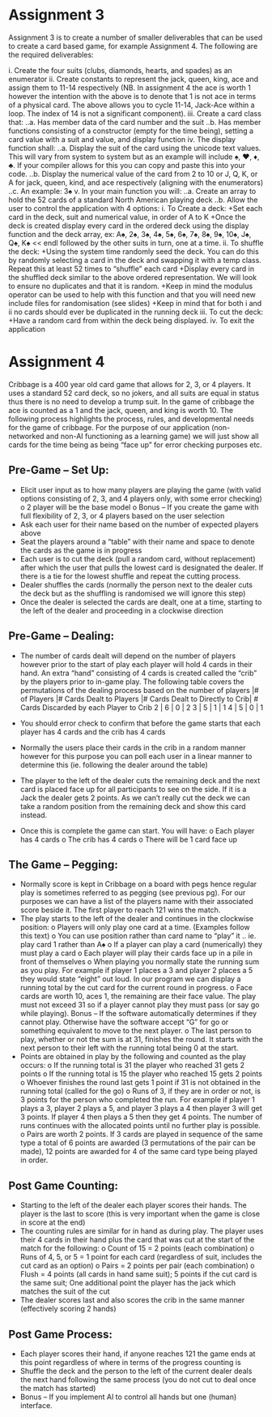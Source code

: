 # Assignment 3

Assignment 3 is to create a number of smaller deliverables that can be used to create a card based game, for example Assignment 4.  The following are the required deliverables:

i.	Create the four suits (clubs, diamonds, hearts, and spades) as an enumerator
ii.	Create constants to represent the jack, queen, king, ace and assign them to 11-14 respectively (NB. In assignment 4 the ace is worth 1 however the intention with the above is to denote that 1 is not ace in terms of a physical card.  The above allows you to cycle 11-14, Jack-Ace within a loop.  The index of 14 is not a significant component).
iii.	Create a card class that:
 ..a.	Has member data of the card number and the suit
 ..b.	Has member functions consisting of a constructor (empty for the time being), setting a card value with a suit and value, and display function
iv.	The display function shall:
 ..a.	Display the suit of the card using the unicode text values.  This will vary from system to system but as an example will include ♠, ♥, ♦, ♣. If your compiler allows for this you can copy and paste this into your code.
 ..b.	Display the numerical value of the card from 2 to 10 or J, Q, K, or A for jack, queen, kind, and ace respectively (aligning with the enumerators)
 ..c.	An example: 3♠
v.	In your main function you will:
 ..a.	Create an array to hold the 52 cards of a standard North American playing deck
 ..b.	Allow the user to control the application with 4 options:
i.	To Create a deck:
    +Set each card in the deck, suit and numerical value, in order of A to K
    +Once the deck is created display every card in the ordered deck using the display function and the deck array, ex: A♠, 2♠, 3♠, 4♠, 5♠, 6♠, 7♠, 8♠, 9♠, 10♠, J♠, Q♠, K♠ << endl followed by the other suits in turn, one at a time.
ii.	To shuffle the deck:
    +Using the system time randomly seed the deck. You can do this by randomly selecting a card in the deck and swapping it with a temp class.  Repeat this at least 52 times to “shuffle” each card
    +Display every card in the shuffled deck similar to the above ordered representation. We will look to ensure no duplicates and that it is random.
    +Keep in mind the modulus operator can be used to help with this function and that you will need new include files for randomisation (see slides)
    +Keep in mind that for both i and ii no cards should ever be duplicated in the running deck
iii.	To cut the deck:
    +Have a random card from within the deck being displayed.
iv.	To exit the application

# Assignment 4

Cribbage is a 400 year old card game that allows for 2, 3, or 4 players. It uses a standard 52 card deck, so no jokers, and all suits are equal in status thus there is no need to develop a trump suit.  In the game of cribbage the ace is counted as a 1 and the jack, queen, and king is worth 10.  The following process highlights the process, rules, and developmental needs for the game of cribbage.  For the purpose of our application (non-networked and non-AI functioning as a learning game) we will just show all cards for the time being as being “face up” for error checking purposes etc.

## Pre-Game – Set Up:
-	Elicit user input as to how many players are playing the game (with valid options consisting of 2, 3, and 4 players only, with some error checking)
o	2 player will be the base model
o	Bonus – If you create the game with full flexibility of 2, 3, or 4 players based on the user selection
-	Ask each user for their name based on the number of expected players above
-	Seat the players around a “table” with their name and space to denote the cards as the game is in progress
-	Each user is to cut the deck (pull a random card, without replacement) after which the user that pulls the lowest card is designated the dealer.  If there is a tie for the lowest shuffle and repeat the cutting process.
-	Dealer shuffles the cards (normally the person next to the dealer cuts the deck but as the shuffling is randomised we will ignore this step)
-	Once the dealer is selected the cards are dealt, one at a time, starting to the left of the dealer and proceeding in a clockwise direction

## Pre-Game – Dealing:
-	The number of cards dealt will depend on the number of players however prior to the start of play each player will hold 4 cards in their hand.
An extra “hand” consisting of 4 cards is created called the “crib” by the players prior to in-game play.  The following table covers the permutations of the dealing process based on the number of players
|# of Players	|# Cards Dealt to Players	|# Cards Dealt to Directly to Crib|	# Cards Discarded by each Player to Crib
2 | 6 | 0 | 2
3 | 5 | 1 | 1
4 | 5 | 0 | 1

-	You should error check to confirm that before the game starts that each player has 4 cards and the crib has 4 cards
-	Normally the users place their cards in the crib in a random manner however for this purpose you can poll each user in a linear manner to determine this (ie. following the dealer around the table)
-	The player to the left of the dealer cuts the remaining deck and the next card is placed face up for all participants to see on the side.  If it is a Jack the dealer gets 2 points.  As we can’t really cut the deck we can take a random position from the remaining deck and show this card instead.
-	Once this is complete the game can start.  You will have:
o	Each player has 4 cards
o	The crib has 4 cards
o	There will be 1 card face up


## The Game – Pegging:

-	Normally score is kept in Cribbage on a board with pegs hence regular play is sometimes referred to as pegging (see previous pg).  For our purposes we can have a list of the players name with their associated score beside it.  The first player to reach 121 wins the match.
-	The play starts to the left of the dealer and continues in the clockwise position:
o	Players will only play one card at a time.  (Examples follow this text)
o	You can use position rather than card name to “play” it .. ie. play card 1 rather than A♠
o	If a player can play a card (numerically) they must play a card
o	Each player will play their cards face up in a pile in front of themselves
o	When playing you normally state the running sum as you play. For example if player 1 places a 3 and player 2 places a 5 they would state “eight” out loud.  In our program we can display a running total by the cut card for the current round in progress.
o	Face cards are worth 10, aces 1, the remaining are their face value.  The play must not exceed 31 so if a player cannot play they must pass (or say go while playing).
Bonus – If the software automatically determines if they cannot play. Otherwise have the software accept “G” for go or something equivalent to move to the next player.
o	The last person to play, whether or not the sum is at 31, finishes the round.  It starts with the next person to their left with the running total being 0 at the start.
-	Points are obtained in play by the following and counted as the play occurs:
o	If the running total is 31 the player who reached 31 gets 2 points
o	If the running total is 15 the player who reached 15 gets 2 points
o	Whoever finishes the round last gets 1 point if 31 is not obtained in the running total (called for the go)
o	Runs of 3, if they are in order or not, is 3 points for the person who completed the run. For example if player 1 plays a 3, player 2 plays a 5, and player 3 plays a 4 then player 3 will get 3 points.  If player 4 then plays a 5 then they get 4 points.  The number of runs continues with the allocated points until no further play is possible.
o	Pairs are worth 2 points. If 3 cards are played in sequence of the same type a total of 6 points are awarded (3 permutations of the pair can be made), 12 points are awarded for 4 of the same card type being played in order.

## Post Game Counting:
-	Starting to the left of the dealer each player scores their hands. The player is the last to score (this is very important when the game is close in score at the end)
-	The counting rules are similar for in hand as during play. The player uses their 4 cards in their hand plus the card that was cut at the start of the match for the following:
o	Count of 15 = 2 points (each combination)
o	Runs of 4, 5, or 5 = 1 point for each card (regardless of suit, includes the cut card as an option)
o	Pairs = 2 points per pair (each combination)
o	Flush = 4 points (all cards in hand same suit); 5 points if the cut card is the same suit; One additional point the player has the jack which matches the suit of the cut
-	The dealer scores last and also scores the crib in the same manner (effectively scoring 2 hands)

## Post Game Process:
-	Each player scores their hand, if anyone reaches 121 the game ends at this point regardless of where in terms of the progress counting is
-	Shuffle the deck and the person to the left of the current dealer deals the next hand following the same process (you do not cut to deal once the match has started)
-	Bonus – If you implement AI to control all hands but one (human) interface.
